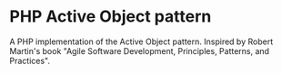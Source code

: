 # PHP Active Object pattern

A PHP implementation of the Active Object pattern. Inspired by Robert Martin's book "Agile Software Development, Principles, Patterns, and Practices". 
